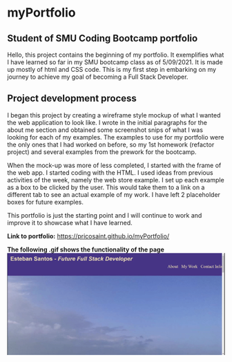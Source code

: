 # myPortfolio
## Student of SMU Coding Bootcamp portfolio
Hello, this project contains the beginning of my portfolio. It exemplifies what I have learned so far in my SMU bootcamp class as of 5/09/2021. It is made up mostly of html and CSS code. This is my first step in embarking on my journey to achieve my goal of becoming a Full Stack Developer.

## Project development process

I began this project by creating a wireframe style mockup of what I wanted the web application to look like. I wrote in the initial paragraphs for the about me section and obtained some screenshot snips of what I was looking for each of my examples. The examples to use for my portfolio were the only ones that I had worked on before, so my 1st homework (refactor project) and several examples from the prework for the bootcamp.

When the mock-up was more of less completed, I started with the frame of the web app. I started coding with the HTML. I used ideas from previous activities of the week, namely the web store example. I set up each example as a box to be clicked by the user. This would take them to a link on a different tab to see an actual example of my work. I have left 2 placeholder boxes for future examples. 

This portfolio is just the starting point and I will continue to work and improve it to showcase what I have learned. 



**Link to portfolio:**
https://pricosaint.github.io/myPortfolio/


**The following .gif shows the functionality of the page**
![Moving Screenshot of my Portfolio](./Assets/images/Webapp.gif)